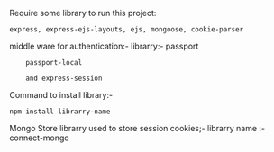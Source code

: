 Require some library to run this project:

    express, express-ejs-layouts, ejs, mongoose, cookie-parser


middle ware for authentication:- 
librarry:-
    passport

        passport-local 

        and express-session

Command to install library:-

    npm install librarry-name

Mongo Store librarry used to store session cookies;-
    librarry name :- 
        connect-mongo
